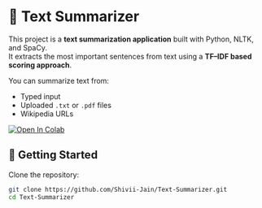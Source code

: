 # 📝 Text Summarizer

This project is a **text summarization application** built with Python, NLTK, and SpaCy.  
It extracts the most important sentences from text using a **TF–IDF based scoring approach**.  

You can summarize text from:
- Typed input
- Uploaded `.txt` or `.pdf` files
- Wikipedia URLs  

[![Open In Colab](https://colab.research.google.com/assets/colab-badge.svg)](https://colab.research.google.com/github/Shivii-Jain/Text-Summarizer/blob/main/Text_Summarizer.ipynb)

## 🚀 Getting Started

Clone the repository:

```bash
git clone https://github.com/Shivii-Jain/Text-Summarizer.git
cd Text-Summarizer
